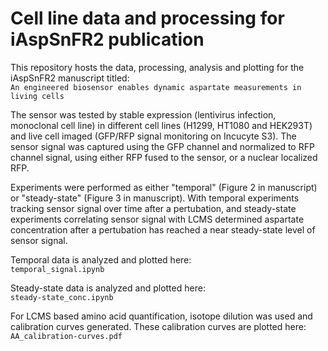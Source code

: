 # Cell line data and processing for iAspSnFR2 publication

This repository hosts the data, processing, analysis and plotting for the iAspSnFR2 manuscript titled:  
`An engineered biosensor enables dynamic aspartate measurements in living cells`

The sensor was tested by stable expression (lentivirus infection, monoclonal cell line) in different cell lines (H1299, HT1080 and HEK293T) and live cell imaged (GFP/RFP signal monitoring on Incucyte S3).
The sensor signal was captured using the GFP channel and normalized to RFP channel signal, using either RFP fused to the sensor, or a nuclear localized RFP.

Experiments were performed as either "temporal" (Figure 2 in manuscript) or "steady-state" (Figure 3 in manuscript).
With temporal experiments tracking sensor signal over time after a pertubation, and steady-state experiments correlating sensor signal with LCMS determined aspartate concentration after a pertubation has reached a near steady-state level of sensor signal.

Temporal data is analyzed and plotted here:  
`temporal_signal.ipynb`

Steady-state data is analyzed and plotted here:  
`steady-state_conc.ipynb`

For LCMS based amino acid quantification, isotope dilution was used and calibration curves generated. These calibration curves are plotted here:  
`AA_calibration-curves.pdf`



